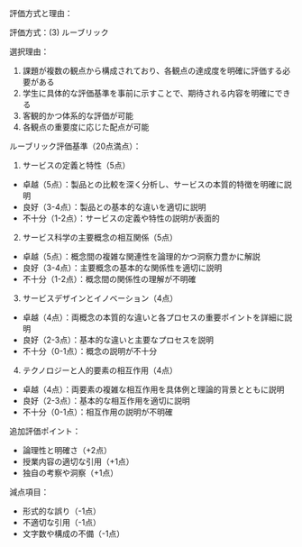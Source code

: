 評価方式と理由：

評価方式：(3) ルーブリック

選択理由：
1. 課題が複数の観点から構成されており、各観点の達成度を明確に評価する必要がある
2. 学生に具体的な評価基準を事前に示すことで、期待される内容を明確にできる
3. 客観的かつ体系的な評価が可能
4. 各観点の重要度に応じた配点が可能

ルーブリック評価基準（20点満点）：

1. サービスの定義と特性（5点）
- 卓越（5点）：製品との比較を深く分析し、サービスの本質的特徴を明確に説明
- 良好（3-4点）：製品との基本的な違いを適切に説明
- 不十分（1-2点）：サービスの定義や特性の説明が表面的

2. サービス科学の主要概念の相互関係（5点）
- 卓越（5点）：概念間の複雑な関連性を論理的かつ洞察力豊かに解説
- 良好（3-4点）：主要概念の基本的な関係性を適切に説明
- 不十分（1-2点）：概念間の関係性の理解が不明確

3. サービスデザインとイノベーション（4点）
- 卓越（4点）：両概念の本質的な違いと各プロセスの重要ポイントを詳細に説明
- 良好（2-3点）：基本的な違いと主要なプロセスを説明
- 不十分（0-1点）：概念の説明が不十分

4. テクノロジーと人的要素の相互作用（4点）
- 卓越（4点）：両要素の複雑な相互作用を具体例と理論的背景とともに説明
- 良好（2-3点）：基本的な相互作用を適切に説明
- 不十分（0-1点）：相互作用の説明が不明確

追加評価ポイント：
- 論理性と明確さ（+2点）
- 授業内容の適切な引用（+1点）
- 独自の考察や洞察（+1点）

減点項目：
- 形式的な誤り（-1点）
- 不適切な引用（-1点）
- 文字数や構成の不備（-1点）